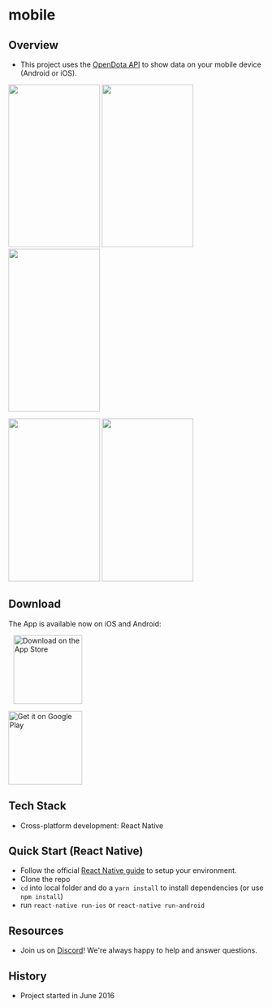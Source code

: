 # mobile

## Overview

* This project uses the [OpenDota API](https://docs.opendota.com/) to show data on your mobile device (Android or iOS).

<img src="https://i.imgur.com/3YlIvId.png" height="320" width="180"/> <img src="https://i.imgur.com/64FC8jR.png" height="320" width="180"/> <img src="https://i.imgur.com/JXYHXMx.png" height="320" width="180"/>

<img src="https://i.imgur.com/A3Zbo6Q.png" height="320" width="180"/> <img src="https://i.imgur.com/U9bveMh.png" height="320" width="180"/>

## Download

The App is available now on iOS and Android:

<a href="https://itunes.apple.com/us/app/opendota/id1354762555?mt=8"><img alt='Download on the App Store' src='https://linkmaker.itunes.apple.com/assets/shared/badges/en-us/appstore-lrg.svg' width="135" hspace="10"/></a>

<a href='https://play.google.com/store/apps/details?id=com.opendota.mobile&pcampaignid=MKT-Other-global-all-co-prtnr-py-PartBadge-Mar2515-1' ><img alt='Get it on Google Play' src='https://play.google.com/intl/en_us/badges/images/generic/en_badge_web_generic.png' width="145"/></a>

## Tech Stack

* Cross-platform development: React Native

## Quick Start (React Native)

* Follow the official [React Native guide](https://facebook.github.io/react-native/docs/getting-started.html) to setup your environment.
* Clone the repo
* `cd` into local folder and do a `yarn install` to install dependencies (or use `npm install`)
* run `react-native run-ios` or `react-native run-android`

## Resources

* Join us on [Discord](https://discord.gg/0o5SQGbXuWCNDcaF)! We're always happy to help and answer questions.

## History

* Project started in June 2016
